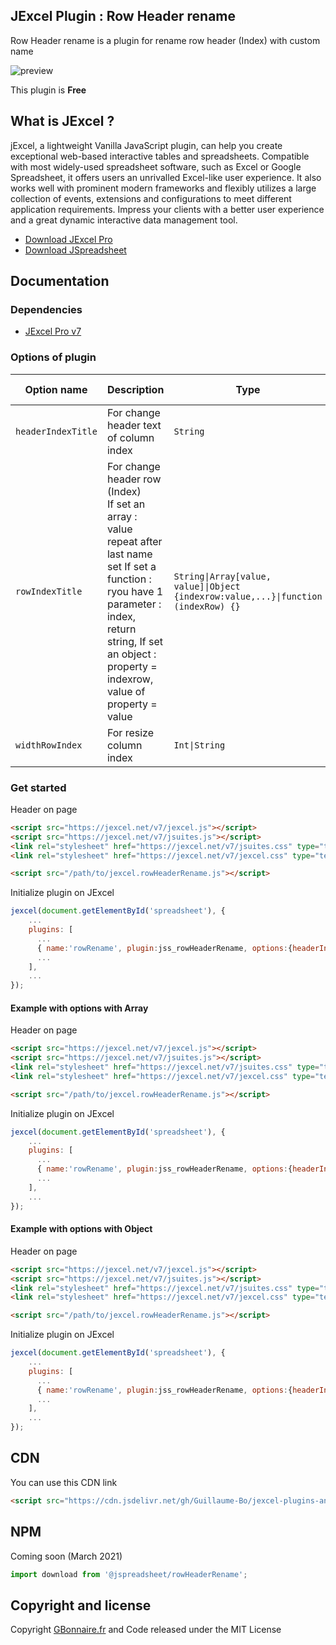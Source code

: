 ## JExcel Plugin : Row Header rename

 Row Header rename is a plugin for rename row header (Index) with custom name

![preview](https://user-images.githubusercontent.com/52194475/91864087-220d2300-ec70-11ea-9390-fe52e74cf28e.png)


This plugin is **Free**

## What is JExcel ?

jExcel, a lightweight Vanilla JavaScript plugin, can help you create exceptional web-based interactive tables and spreadsheets. Compatible with most widely-used spreadsheet software, such as Excel or Google Spreadsheet, it offers users an unrivalled Excel-like user experience. It also works well with prominent modern frameworks and flexibly utilizes a large collection of events, extensions and configurations to meet different application requirements. Impress your clients with a better user experience and a great dynamic interactive data management tool.

- [Download JExcel Pro](https://www.jexcel.net) 
- [Download JSpreadsheet](https://www.jspreadsheet.com)

## Documentation

### Dependencies

- [JExcel Pro v7](https://www.jexcel.net/v7)  

### Options of plugin

<table>
	<thead>
		<tr>
			<th>Option name</th>
			<th>Description</th>
			<th>Type</th>
			<th>Default Value</th>
		</tr>
	</thead>
	<tbody>
		<tr>
			<td><code>headerIndexTitle</code></td>
			<td>For change header text of column index</td>
			<td><code>String</code></td>
			<td>(blank)</td>
		</tr>
		<tr>
			<td><code>rowIndexTitle</code></td>
			<td>For change header row (Index)<br>
      If set an array : value repeat after last name set
      If set a function : ryou have 1 parameter : index, return string,
      If set an object : property = indexrow, value of property = value
      </td>
			<td><code>String|Array[value, value]|Object {indexrow:value,...}|function (indexRow) {}</code></td>
			<td><code>null</code></td>
		</tr>
		<tr>
			<td><code>widthRowIndex</code></td>
			<td>For resize column index</td>
			<td><code>Int|String</code></td>
			<td><code>50</code></td>
		</tr>
	</tbody>
</table>

### Get started

Header on page
```HTML
<script src="https://jexcel.net/v7/jexcel.js"></script>
<script src="https://jexcel.net/v7/jsuites.js"></script>
<link rel="stylesheet" href="https://jexcel.net/v7/jsuites.css" type="text/css" />
<link rel="stylesheet" href="https://jexcel.net/v7/jexcel.css" type="text/css" />

<script src="/path/to/jexcel.rowHeaderRename.js"></script>
```

Initialize plugin on JExcel
```JavaScript
jexcel(document.getElementById('spreadsheet'), {
	...
	plugins: [
      ...
      { name:'rowRename', plugin:jss_rowHeaderRename, options:{headerIndexTitle: "hours", rowIndexTitle:function(rowIndex) {return (rowIndex % 24) + ":00";}}},
      ...  
    ],
    ...
});
```

#### Example with options with Array

Header on page
```HTML
<script src="https://jexcel.net/v7/jexcel.js"></script>
<script src="https://jexcel.net/v7/jsuites.js"></script>
<link rel="stylesheet" href="https://jexcel.net/v7/jsuites.css" type="text/css" />
<link rel="stylesheet" href="https://jexcel.net/v7/jexcel.css" type="text/css" />

<script src="/path/to/jexcel.rowHeaderRename.js"></script>
```

Initialize plugin on JExcel
```JavaScript
jexcel(document.getElementById('spreadsheet'), {
	...
	plugins: [
      ...
      { name:'rowRename', plugin:jss_rowHeaderRename, options:{headerIndexTitle: "Who ?", rowIndexTitle:["Me", "You", "Us"]}},
      ...  
    ],
    ...
});
```

#### Example with options with Object

Header on page
```HTML
<script src="https://jexcel.net/v7/jexcel.js"></script>
<script src="https://jexcel.net/v7/jsuites.js"></script>
<link rel="stylesheet" href="https://jexcel.net/v7/jsuites.css" type="text/css" />
<link rel="stylesheet" href="https://jexcel.net/v7/jexcel.css" type="text/css" />

<script src="/path/to/jexcel.rowHeaderRename.js"></script>
```

Initialize plugin on JExcel
```JavaScript
jexcel(document.getElementById('spreadsheet'), {
	...
	plugins: [
      ...
      { name:'rowRename', plugin:jss_rowHeaderRename, options:{headerIndexTitle: "Name", rowIndexTitle:{0:"Tom", 1:"Pierre", 2:"Jean", 3:"William"}, widthRowIndex: 100}},
      ...  
    ],
    ...
});
```

## CDN

You can use this CDN link
```HTML
<script src="https://cdn.jsdelivr.net/gh/Guillaume-Bo/jexcel-plugins-and-editors@latest/plugins/rowHeaderRename/jexcel.rowHeaderRename.js"></script>
```

## NPM
Coming soon (March 2021)
```javascript
import download from '@jspreadsheet/rowHeaderRename';
```

## Copyright and license

Copyright [GBonnaire.fr](https://www.gbonnaire.fr) and Code released under the MIT License
